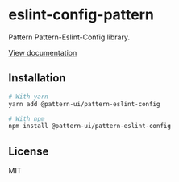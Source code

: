# eslint-config-pattern

Pattern Pattern-Eslint-Config library.

[View documentation](https://pattern.icu/)

## Installation

```sh
# With yarn
yarn add @pattern-ui/pattern-eslint-config

# With npm
npm install @pattern-ui/pattern-eslint-config
```

## License

MIT
